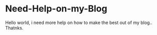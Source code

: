 # Need-Help-on-my-Blog
Hello world, i need more help on how to make the best out of my blog.. Thatnks.
